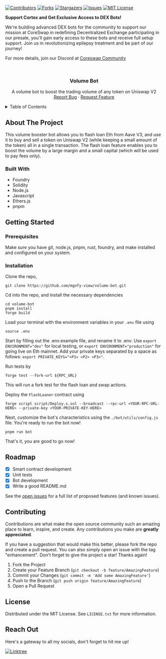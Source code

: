 <!-- PROJECT SHIELDS -->

[![Contributors][contributors-shield]][contributors-url]
[![Forks][forks-shield]][forks-url]
[![Stargazers][stars-shield]][stars-url]
[![Issues][issues-shield]][issues-url]
[![MIT License][license-shield]][license-url]

**Support Cortex and Get Exclusive Access to DEX Bots!**

We're building advanced DEX bots for the community to support our mission at CoreSwap in redefining  Decentralized  Exchange participating in our presale, you'll gain early access to these bots and receive full setup support. Join us in revolutionizing epilepsy treatment and be part of our journey!

For more details, join our Discord at [Coreswap Community](https://discord.gg/AWDgU4WCwV)

<!-- PROJECT LOGO -->
<br />
<div align="center">
  <!-- <a href="https://github.com/mgnfy-view/volume-bot">
    <img src="assets/icon.svg" alt="Logo" width="80" height="80">
  </a> -->

  <h3 align="center">Volume Bot</h3>

  <p align="center">
    A volume bot to boost the trading volume of any token on Uniswap V2
    <br />
    <a href="https://github.com/mgnfy-view/volume-bot/issues/new?labels=bug&template=bug-report---.md">Report Bug</a>
    ·
    <a href="https://github.com/mgnfy-view/volume-bot/issues/new?labels=enhancement&template=feature-request---.md">Request Feature</a>
  </p>
</div>

<!-- TABLE OF CONTENTS -->
<details>
  <summary>Table of Contents</summary>
  <ol>
    <li>
      <a href="#about-the-project">About The Project</a>
      <ul>
        <li><a href="#built-with">Built With</a></li>
      </ul>
    </li>
    <li>
      <a href="#getting-started">Getting Started</a>
      <ul>
        <li><a href="#prerequisites">Prerequisites</a></li>
        <li><a href="#installation">Installation</a></li>
      </ul>
    </li>
    <li><a href="#roadmap">Roadmap</a></li>
    <li><a href="#contributing">Contributing</a></li>
    <li><a href="#license">License</a></li>
    <li><a href="#contact">Contact</a></li>
  </ol>
</details>

<!-- ABOUT THE PROJECT -->

## About The Project

This volume booster bot allows you to flash loan Eth from Aave V3, and use it to buy and sell a token on Uniswap V2 (while keeping a small amount of the token) all in a single transaction. The flash loan feature enables you to boost the volume by a large margin and a small capital (which will be used to pay fees only).

### Built With

- Foundry
- Solidity
- Node.js
- Javascript
- Ethers.js
- pnpm

<!-- GETTING STARTED -->

## Getting Started

### Prerequisites

Make sure you have git, node.js, pnpm, rust, foundry, and make installed and configured on your system.

### Installation

Clone the repo,

```shell
git clone https://github.com/mgnfy-view/volume-bot.git
```

Cd into the repo, and install the necessary dependencies

```shell
cd volume-bot
pnpm install
forge build
```

Load your terminal with the environment variables in your `.env` file using

```shell
source .env
```

Start by filling out the .env.example file, and rename it to .env. Use `export ENVIRONMENT="dev"` for local testing, or `export ENVIRONMENT="production"` for going live on Eth mainnet. Add your private keys separated by a space as follows: `export PRIVATE_KEYS="<P1> <P2> <P3>"`.

Run tests by

```shell
forge test --fork-url ${RPC_URL}
```

This will run a fork test for the flash loan and swap actions.

Deploy the `FlashLoaner` contract using

```shell
forge script script/Deploy.s.sol --broadcast --rpc-url <YOUR-RPC-URL-HERE> --private-key <YOUR-PRIVATE-KEY-HERE>
```

Next, customize the bot's characteristics using the `./bot/utils/config.js` file. You're ready to run the bot now!

```shell
pnpm run bot
```

That's it, you are good to go now!

<!-- ROADMAP -->

## Roadmap

-   [x] Smart contract development
-   [x] Unit tests
-   [x] Bot development
-   [x] Write a good README.md

See the [open issues](https://github.com/mgnfy-view/volume-bot/issues) for a full list of proposed features (and known issues).

<!-- CONTRIBUTING -->

## Contributing

Contributions are what make the open source community such an amazing place to learn, inspire, and create. Any contributions you make are **greatly appreciated**.

If you have a suggestion that would make this better, please fork the repo and create a pull request. You can also simply open an issue with the tag "enhancement".
Don't forget to give the project a star! Thanks again!

1. Fork the Project
2. Create your Feature Branch (`git checkout -b feature/AmazingFeature`)
3. Commit your Changes (`git commit -m 'Add some AmazingFeature'`)
4. Push to the Branch (`git push origin feature/AmazingFeature`)
5. Open a Pull Request

<!-- LICENSE -->

## License

Distributed under the MIT License. See `LICENSE.txt` for more information.

<!-- CONTACT -->

## Reach Out

Here's a gateway to all my socials, don't forget to hit me up!

[![Linktree](https://img.shields.io/badge/linktree-1de9b6?style=for-the-badge&logo=linktree&logoColor=white)][linktree-url]

<!-- MARKDOWN LINKS & IMAGES -->
<!-- https://www.markdownguide.org/basic-syntax/#reference-style-links -->

[contributors-shield]: https://img.shields.io/github/contributors/mgnfy-view/volume-bot.svg?style=for-the-badge
[contributors-url]: https://github.com/mgnfy-view/volume-bot/graphs/contributors
[forks-shield]: https://img.shields.io/github/forks/mgnfy-view/volume-bot.svg?style=for-the-badge
[forks-url]: https://github.com/mgnfy-view/volume-bot/network/members
[stars-shield]: https://img.shields.io/github/stars/mgnfy-view/volume-bot.svg?style=for-the-badge
[stars-url]: https://github.com/mgnfy-view/volume-bot/stargazers
[issues-shield]: https://img.shields.io/github/issues/mgnfy-view/volume-bot.svg?style=for-the-badge
[issues-url]: https://github.com/mgnfy-view/volume-bot/issues
[license-shield]: https://img.shields.io/github/license/mgnfy-view/volume-bot.svg?style=for-the-badge
[license-url]: https://github.com/mgnfy-view/volume-bot/blob/master/LICENSE.txt
[linktree-url]: https://linktr.ee/mgnfy.view
